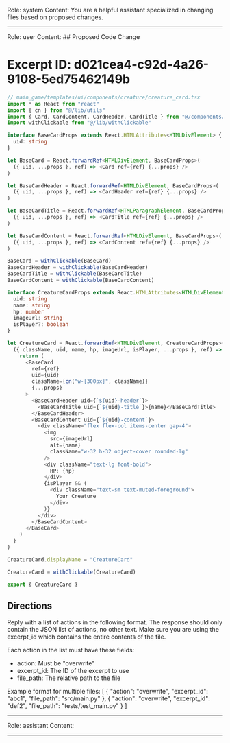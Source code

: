 Role: system
Content: You are a helpful assistant specialized in changing files based on proposed changes.
__________________
Role: user
Content: ## Proposed Code Change
# Excerpt ID: d021cea4-c92d-4a26-9108-5ed75462149b
```typescript
// main_game/templates/ui/components/creature/creature_card.tsx
import * as React from "react"
import { cn } from "@/lib/utils"
import { Card, CardContent, CardHeader, CardTitle } from "@/components/ui/card"
import withClickable from "@/lib/withClickable"

interface BaseCardProps extends React.HTMLAttributes<HTMLDivElement> {
  uid: string
}

let BaseCard = React.forwardRef<HTMLDivElement, BaseCardProps>(
  ({ uid, ...props }, ref) => <Card ref={ref} {...props} />
)

let BaseCardHeader = React.forwardRef<HTMLDivElement, BaseCardProps>(
  ({ uid, ...props }, ref) => <CardHeader ref={ref} {...props} />
)

let BaseCardTitle = React.forwardRef<HTMLParagraphElement, BaseCardProps & React.HTMLAttributes<HTMLHeadingElement>>(
  ({ uid, ...props }, ref) => <CardTitle ref={ref} {...props} />
)

let BaseCardContent = React.forwardRef<HTMLDivElement, BaseCardProps>(
  ({ uid, ...props }, ref) => <CardContent ref={ref} {...props} />
)

BaseCard = withClickable(BaseCard)
BaseCardHeader = withClickable(BaseCardHeader)
BaseCardTitle = withClickable(BaseCardTitle)
BaseCardContent = withClickable(BaseCardContent)

interface CreatureCardProps extends React.HTMLAttributes<HTMLDivElement> {
  uid: string
  name: string
  hp: number
  imageUrl: string
  isPlayer?: boolean
}

let CreatureCard = React.forwardRef<HTMLDivElement, CreatureCardProps>(
  ({ className, uid, name, hp, imageUrl, isPlayer, ...props }, ref) => {
    return (
      <BaseCard
        ref={ref}
        uid={uid}
        className={cn("w-[300px]", className)}
        {...props}
      >
        <BaseCardHeader uid={`${uid}-header`}>
          <BaseCardTitle uid={`${uid}-title`}>{name}</BaseCardTitle>
        </BaseCardHeader>
        <BaseCardContent uid={`${uid}-content`}>
          <div className="flex flex-col items-center gap-4">
            <img 
              src={imageUrl}
              alt={name}
              className="w-32 h-32 object-cover rounded-lg"
            />
            <div className="text-lg font-bold">
              HP: {hp}
            </div>
            {isPlayer && (
              <div className="text-sm text-muted-foreground">
                Your Creature
              </div>
            )}
          </div>
        </BaseCardContent>
      </BaseCard>
    )
  }
)

CreatureCard.displayName = "CreatureCard"

CreatureCard = withClickable(CreatureCard)

export { CreatureCard }
```

## Directions
Reply with a list of actions in the following format. The response should only contain the JSON list of actions, no other text.
Make sure you are using the excerpt_id which contains the entire contents of the file.

Each action in the list must have these fields:
- action: Must be "overwrite"
- excerpt_id: The ID of the excerpt to use
- file_path: The relative path to the file

Example format for multiple files:
[
    {
        "action": "overwrite",
        "excerpt_id": "abc1",
        "file_path": "src/main.py"
    },
    {
        "action": "overwrite",
        "excerpt_id": "def2",
        "file_path": "tests/test_main.py"
    }
]
__________________
Role: assistant
Content: 
__________________
